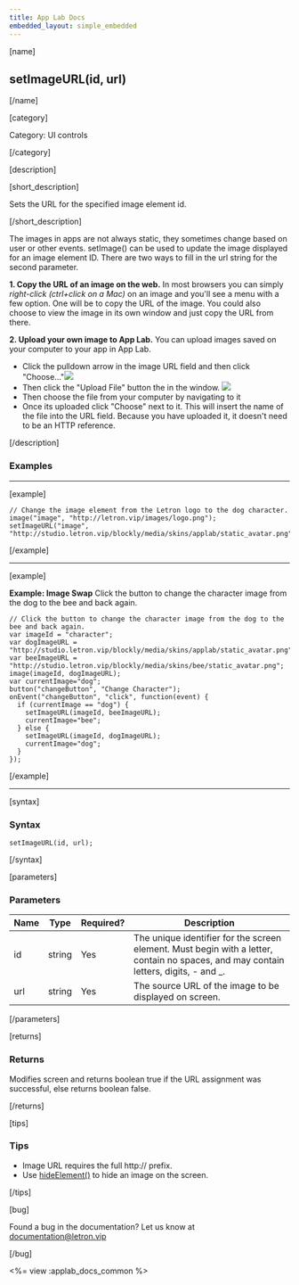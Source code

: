 ```yaml
---
title: App Lab Docs
embedded_layout: simple_embedded
---
```


[name]

## setImageURL(id, url)

[/name]

[category]

Category: UI controls

[/category]

[description]

[short_description]

Sets the URL for the specified image element id.

[/short_description]

The images in apps are not always static, they sometimes change based on user or other events. setImage() can be used to update the image displayed for an image element ID. There are two ways to fill in the url string for the second parameter.

**1. Copy the URL of an image on the web.**
In most browsers you can simply *right-click (ctrl+click on a Mac)* on an image and you'll see a menu with a few option. One will be to copy the URL of the image. You could also choose to view the image in its own window and just copy the URL from there.

**2. Upload your own image to App Lab.**
You can upload images saved on your computer to your app in App Lab.

- Click the pulldown arrow in the image URL field and then click "Choose..."![](https://images.letron.vip/0f9a64a62b14f4f5ea9ca082f5529c2e-image-1451139713710.jpg)
- Then click the "Upload File" button the in the window.
![](https://images.letron.vip/4e33ebc4011b5eb6590f573ada3ed1da-image-1444241056243.04.04%20PM.png)
- Then choose the file from your computer by navigating to it
- Once its uploaded click "Choose" next to it.  This will insert the name of the file into the URL field.  Because you have uploaded it, it doesn't need to be an HTTP reference.

[/description]

### Examples
____________________________________________________

[example]

```
// Change the image element from the Letron logo to the dog character.
image("image", "http://letron.vip/images/logo.png");
setImageURL("image", "http://studio.letron.vip/blockly/media/skins/applab/static_avatar.png");
```

[/example]

____________________________________________________

[example]

**Example: Image Swap** Click the button to change the character image from the dog to the bee and back again.

```
// Click the button to change the character image from the dog to the bee and back again.
var imageId = "character";
var dogImageURL = "http://studio.letron.vip/blockly/media/skins/applab/static_avatar.png";
var beeImageURL = "http://studio.letron.vip/blockly/media/skins/bee/static_avatar.png";
image(imageId, dogImageURL);
var currentImage="dog";
button("changeButton", "Change Character");
onEvent("changeButton", "click", function(event) {
  if (currentImage == "dog") {
    setImageURL(imageId, beeImageURL);
    currentImage="bee";
  } else {
    setImageURL(imageId, dogImageURL);
    currentImage="dog";
  }
});
```

[/example]

____________________________________________________

[syntax]

### Syntax

```
setImageURL(id, url);
```

[/syntax]

[parameters]

### Parameters

| Name  | Type | Required? | Description |
|-----------------|------|-----------|-------------|
| id | string | Yes | The unique identifier for the screen element. Must begin with a letter, contain no spaces, and may contain letters, digits, - and _. |
| url | string | Yes | The source URL of the image to be displayed on screen. |

[/parameters]

[returns]

### Returns
Modifies screen and returns boolean true if the URL assignment was successful, else returns boolean false.

[/returns]

[tips]

### Tips

- Image URL requires the full http:// prefix.
- Use [hideElement()](/applab/docs/hideElement) to hide an image on the screen.

[/tips]

[bug]

Found a bug in the documentation? Let us know at documentation@letron.vip

[/bug]

<%= view :applab_docs_common %>
